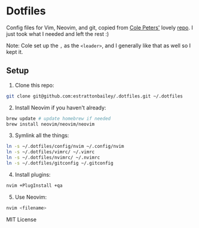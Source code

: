 # Dotfiles
Config files for Vim, Neovim, and git, copied from [Cole Peters'](https://twitter.com/cole_peters) lovely [repo](https://github.com/colepeters/dotfiles/tree/b25bb993c1baa491aa8cd7858962a80104bd39fe). I just took what I needed and left the rest :)

Note: Cole set up the `,` as the `<leader>`, and I generally like that as well so I kept it.

## Setup

1. Clone this repo:
```bash
git clone git@github.com:estrattonbailey/.dotfiles.git ~/.dotfiles
```

2. Install Neovim if you haven't already:
```bash
brew update # update homebrew if needed
brew install neovim/neovim/neovim
```

3. Symlink all the things:
```bash
ln -s ~/.dotfiles/config/nvim ~/.config/nvim
ln -s ~/.dotfiles/vimrc/ ~/.vimrc
ln -s ~/.dotfiles/nvimrc/ ~/.nvimrc
ln -s ~/.dotfiles/gitconfig ~/.gitconfig
```

4. Install plugins:
```bash
nvim +PlugInstall +qa
```

5. Use Neovim:
```bash
nvim <filename>
```

MIT License

